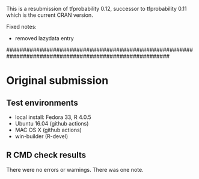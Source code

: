 
This is a resubmission of tfprobability 0.12, successor to tfprobability 0.11 which is the current CRAN version.

Fixed notes:

- removed lazydata entry

#########################################################################################################

# Original submission

## Test environments

* local install: Fedora 33, R 4.0.5
* Ubuntu 16.04 (github actions)
* MAC OS X (github actions)
* win-builder (R-devel)


## R CMD check results

There were no errors or warnings. There was one note.


